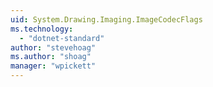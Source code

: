 ```yaml
---
uid: System.Drawing.Imaging.ImageCodecFlags
ms.technology: 
  - "dotnet-standard"
author: "stevehoag"
ms.author: "shoag"
manager: "wpickett"
---
```

